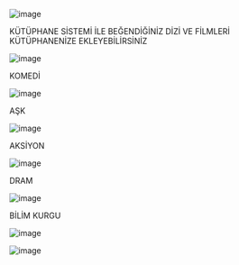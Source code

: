 
![image](https://github.com/user-attachments/assets/6473a313-9b92-4f8c-9b36-3d4a7d0d30b0)

KÜTÜPHANE SİSTEMİ İLE BEĞENDİĞİNİZ DİZİ VE FİLMLERİ KÜTÜPHANENİZE EKLEYEBİLİRSİNİZ

![image](https://github.com/user-attachments/assets/ffe89e46-b73d-449a-86d6-a1652d653ecd)

KOMEDİ

![image](https://github.com/user-attachments/assets/d8571029-d163-49dc-8851-f1c9b9fad1cf)

AŞK

![image](https://github.com/user-attachments/assets/7782ecc2-d214-4883-a665-19ad71a7f46e)

AKSİYON

![image](https://github.com/user-attachments/assets/a3efb606-02dd-43af-b107-2259b78d1563)

DRAM

![image](https://github.com/user-attachments/assets/b1436f37-5a75-4316-bdfd-e38842c30035)

BİLİM KURGU

![image](https://github.com/user-attachments/assets/afbb87ba-abb7-4a19-aec5-ac00b866e0de)

![image](https://github.com/user-attachments/assets/321c75ff-fb22-4043-8deb-eacfcb4e7656)

